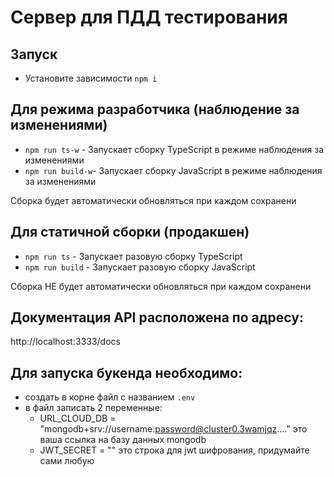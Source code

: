 # Сервер для ПДД тестирования

## Запуск

- Установите зависимости `npm i`

## Для режима разработчика (наблюдение за изменениями)
- `npm run ts-w` - Запускает сборку TypeScript в режиме наблюдения за изменениями
- `npm run build-w`- Запускает сборку JavaScript в режиме наблюдения за изменениями

Сборка будет автоматически обновляться при каждом сохранени

## Для статичной сборки (продакшен)
- `npm run ts` - Запускает разовую сборку TypeScript
- `npm run build` - Запускает разовую сборку JavaScript

Сборка НЕ будет автоматически обновляться при каждом сохранени

## Документация API расположена по адресу:
  http://localhost:3333/docs


## Для запуска букенда необходимо:
  - создать в корне файл с названием `.env`
  - в файл записать 2 переменные:
    - URL_CLOUD_DB = "mongodb+srv://username:password@cluster0.3wamjqz...." это ваша ссылка на базу данных mongodb
    - JWT_SECRET = "" это строка для jwt шифрования, придумайте сами любую
